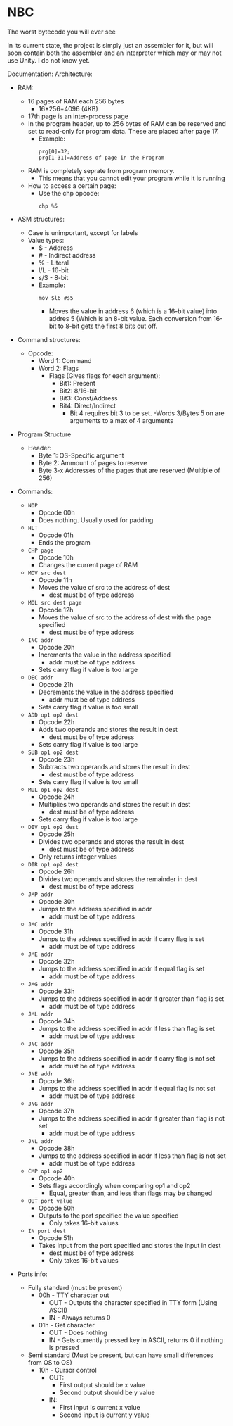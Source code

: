 # NBC

The worst bytecode you will ever see

In its current state, the project is simply just an assembler for it, but will soon contain both the assembler and an interpreter which may or may not use Unity. I do not know yet.

Documentation:
Architecture:
- RAM:
    - 16 pages of RAM each 256 bytes
        - 16*256=4096 (4KB)
    - 17th page is an inter-process page
    - In the program header, up to 256 bytes of RAM can be reserved and set to read-only for program data. These are placed after page 17.
        - Example:  
            ```
            prg[0]=32;
            prg[1-31]=Address of page in the Program
            ```
    - RAM is completely seprate from program memory.
        - This means that you cannot edit your program while it is running
    - How to access a certain page:
        - Use the chp opcode:
            ```
            chp %5
            ```
- ASM structures:
    - Case is unimportant, except for labels
    - Value types:
        - $ - Address
        - \# - Indirect address
        - % - Literal
        - l/L - 16-bit
        - s/S - 8-bit
        - Example:
            ```
            mov $l6 #s5
            ```
            - Moves the value in address 6 (which is a 16-bit value) into addres 5 (Which is an 8-bit value. Each conversion from 16-bit to 8-bit gets the first 8 bits cut off.

- Command structures:
    - Opcode:
        - Word 1: Command
        - Word 2: Flags
            - Flags (Gives flags for each argument):
                - Bit1: Present
                - Bit2: 8/16-bit
                - Bit3: Const/Address
                - Bit4: Direct/Indirect
                    - Bit 4 requires bit 3 to be set.
        -Words 3/Bytes 5 on are arguments to a max of 4 arguments

- Program Structure
    - Header:
        - Byte 1: OS-Specific argument
        - Byte 2: Ammount of pages to reserve
        - Byte 3-x Addresses of the pages that are reserved (Multiple of 256)

- Commands:
    - `NOP`
        - Opcode 00h
        - Does nothing. Usually used for padding
    - `HLT`
        - Opcode 01h
        - Ends the program
    - `CHP page`
        - Opcode 10h
        - Changes the current page of RAM
    - `MOV src dest`
        - Opcode 11h
        - Moves the value of src to the address of dest
            - dest must be of type address
    - `MOL src dest page`
        - Opcode 12h
        - Moves the value of src to the address of dest with the page specified
            - dest must be of type address
    - `INC addr`
        - Opcode 20h
        - Increments the value in the address specified
            - addr must be of type address
        - Sets carry flag if value is too large
    - `DEC addr`
        - Opcode 21h
        - Decrements the value in the address specified
            - addr must be of type address
        - Sets carry flag if value is too small
    - `ADD op1 op2 dest`
        - Opcode 22h
        - Adds two operands and stores the result in dest
            - dest must be of type address
        - Sets carry flag if value is too large
    - `SUB op1 op2 dest`
        - Opcode 23h
        - Subtracts two operands and stores the result in dest
            - dest must be of type address
        - Sets carry flag if value is too small
    - `MUL op1 op2 dest`
        - Opcode 24h
        - Multiplies two operands and stores the result in dest
            - dest must be of type address
        - Sets carry flag if value is too large
    - `DIV op1 op2 dest`
        - Opcode 25h
        - Divides two operands and stores the result in dest
            - dest must be of type address
        - Only returns integer values
    - `DIR op1 op2 dest`
        - Opcode 26h
        - Divides two operands and stores the remainder in dest
            - dest must be of type address
    - `JMP addr`
        - Opcode 30h
        - Jumps to the address specified in addr
            - addr must be of type address
    - `JMC addr`
        - Opcode 31h
        - Jumps to the address specified in addr if carry flag is set
            - addr must be of type address
    - `JME addr`
        - Opcode 32h
        - Jumps to the address specified in addr if equal flag is set
            - addr must be of type address
    - `JMG addr`
        - Opcode 33h
        - Jumps to the address specified in addr if greater than flag is set
            - addr must be of type address
    - `JML addr`
        - Opcode 34h
        - Jumps to the address specified in addr if less than flag is set
            - addr must be of type address
    - `JNC addr`
        - Opcode 35h
        - Jumps to the address specified in addr if carry flag is not set
            - addr must be of type address
    - `JNE addr`
        - Opcode 36h
        - Jumps to the address specified in addr if equal flag is not set
            - addr must be of type address
    - `JNG addr`
        - Opcode 37h
        - Jumps to the address specified in addr if greater than flag is not set
            - addr must be of type address
    - `JNL addr`
        - Opcode 38h
        - Jumps to the address specified in addr if less than flag is not set
            - addr must be of type address
    - `CMP op1 op2`
        - Opcode 40h
        - Sets flags accordingly when comparing op1 and op2
            - Equal, greater than, and less than flags may be changed
    - `OUT port value`
        - Opcode 50h
        - Outputs to the port specified the value specified
            - Only takes 16-bit values
    - `IN port dest`
        - Opcode 51h
        - Takes input from the port specified and stores the input in dest
            - dest must be of type address
            - Only takes 16-bit values

- Ports info:
    - Fully standard (must be present)
        - 00h - TTY character out
            - OUT - Outputs the character specified in TTY form (Using ASCII)
            - IN - Always returns 0
        - 01h - Get character
            - OUT - Does nothing
            - IN - Gets currently pressed key in ASCII, returns 0 if nothing is pressed
    - Semi standard (Must be present, but can have small differences from OS to OS)
        - 10h - Cursor control
            - OUT:
                - First output should be x value
                - Second output should be y value
            - IN:
                - First input is current x value
                - Second input is current y value
                
